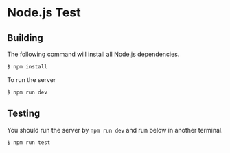 # Node.js Test


## Building

The following command will install all Node.js dependencies.

```bash
$ npm install
```

To run the server 

```bash
$ npm run dev
```

## Testing

You should run the server by `npm run dev` and run below in another terminal.
```bash
$ npm run test
```
